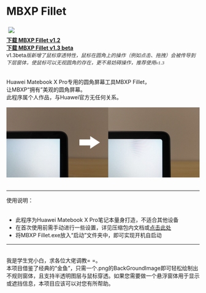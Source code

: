 # MBXP Fillet
<img src="https://raw.githubusercontent.com/Surbowl/MBXP-Fillet-Rounded-screen-tool/master/images/icon128.ico" height="65" vspace="5" hspace="5"><br>
<b><a href="https://github.com/Surbowl/MBXP-Fillet-Rounded-screen-tool/raw/master/Download/MBXP%20Fillet%20v1.2.zip">下载 MBXP Fillet v1.2</a><br></b>
<b><a href="https://github.com/Surbowl/MBXP-Fillet-Rounded-screen-tool/raw/master/Download/MBXP%20Fillet%20v1.3%20beta.zip">下载 MBXP Fillet v1.3 beta</a></b><br><font size="2">v1.3beta</font><i style="overflow-wrap: break-word; color: rgb(51, 51, 51); font-family: &quot;Microsoft Yahei&quot;, STHeiti, Simsun, STSong;"><font size="2">版新增了鼠标穿透特性，鼠标在圆角上的操作（例如点击、拖拽）会被传导到下层窗体，使鼠标可以无视圆角的存在，更不易妨碍操作，推荐使用v1.3</font></i>
<div><br>Huawei Matebook X Pro专用的圆角屏幕工具MBXP Fillet，</div><div>让MBXP“拥有”美观的圆角屏幕。</div><div>此程序属个人作品，与Huawei官方无任何关系。</div><div><br><img src="https://github.com/Surbowl/MBXP-Fillet-Rounded-screen-tool/blob/master/images/en.png?raw=true"></div>
<br><hr>
<div>使用说明：</div><div><br><div><ul><li>此程序为Huawei Matebook X Pro笔记本量身打造，不适合其他设备</li><li>在首次使用前需手动进行一些设置，详见压缩包内文档或<a href="https://github.com/Surbowl/MBXP-Fillet-Rounded-screen-tool/blob/master/Download/%EF%BC%88%E7%94%A8%E5%89%8D%E5%BF%85%E7%9C%8B%EF%BC%89%E5%A6%82%E4%BD%95%E4%BF%AE%E5%A4%8D%E2%80%9C%E7%9C%8B%E8%B5%B7%E6%9D%A5%E5%A4%AA%E5%A4%A7%E4%B8%94%E6%A8%A1%E7%B3%8A%E2%80%9D%E7%9A%84%E9%97%AE%E9%A2%98.docx?raw=true">点击此处</a></li><li>将MBXP Fillet.exe放入“启动”文件夹中，即可实现开机自启动</li></ul></div>
<hr>
<div><br>我是学生党小白，求各位大佬调教= =。<br>本项目借鉴了经典的“金鱼”，只需一个.png的BackGroundImage即可轻松绘制出不规则窗体，且支持半透明图层与鼠标穿透。如果您需要做一个悬浮窗体用于显示或遮挡信息，本项目应该可以对您有所帮助。</div>
